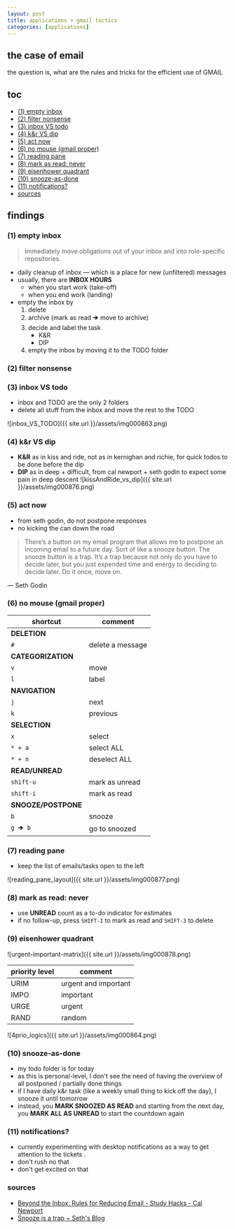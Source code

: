 ```yaml
---
layout: post
title: applications > gmail tactics
categories: [applications]
---
```

## the case	of email 
the question is, what are the rules and tricks for the efficient use of GMAIL 

## toc
<!-- TOC -->

- [(1) empty inbox](#1-empty-inbox)
- [(2) filter nonsense](#2-filter-nonsense)
- [(3) inbox VS todo](#3-inbox-vs-todo)
- [(4) k&r VS dip](#4-kr-vs-dip)
- [(5) act now](#5-act-now)
- [(6) no mouse (gmail proper)](#6-no-mouse-gmail-proper)
- [(7) reading pane](#7-reading-pane)
- [(8) mark as read: never](#8-mark-as-read-never)
- [(9) eisenhower quadrant](#9-eisenhower-quadrant)
- [(10) snooze-as-done](#10-snooze-as-done)
- [(11) notifications?](#11-notifications)
- [sources](#sources)

<!-- /TOC -->

## findings
### (1) empty inbox
> Immediately move obligations out of your inbox and into role-specific repositories.

* daily cleanup of inbox — which is a place for new (unfiltered) messages
* usually, there are **INBOX HOURS** 
    * when you start work (take-off)
    * when you end work (landing)
* empty the inbox by
    1. delete
    2. archive (mark as read 🠊 move to archive)
    3. decide and label the task 
        * K&R
        * DIP
    4. empty the inbox by moving it to the TODO folder

### (2) filter nonsense


### (3) inbox VS todo
* inbox and TODO are the only 2 folders
* delete all stuff from the inbox and move the rest to the TODO

![inbox_VS_TODO]({{ site.url }}/assets/img000863.png)

### (4) k&r VS dip
* **K&R** as in kiss and ride, not as in kernighan and richie, for quick todos to be done before the dip
* **DIP** as in deep + difficult, from cal newport + seth godin to expect some pain in deep descent
![kissAndRide_vs_dip]({{ site.url }}/assets/img000876.png)

### (5) act now
* from seth godin, do not postpone responses
* no kicking the can down the road

> There’s a button on my email program that allows me to postpone an incoming email to a future day. Sort of like a snooze button. The snooze button is a trap. It’s a trap because not only do you have to decide later, but you just expended time and energy to deciding to decide later. Do it once, move on.

— Seth Godin

### (6) no mouse (gmail proper)

shortcut            | comment
--------------------|-----------------
**DELETION**        |
`#`                 | delete a message
**CATEGORIZATION**  |
`v`                 | move
`l`                 | label
**NAVIGATION**      |
`j`                 | next
`k`                 | previous
**SELECTION**       |
`x`                 | select
`* + a`             | select ALL
`* + n`             | deselect ALL
**READ/UNREAD**     |
`shift-u`           | mark as unread
`shift-i`           | mark as read
**SNOOZE/POSTPONE** |
`b`                 | snooze
`g 🠊 b`            | go to snoozed

### (7) reading pane
* keep the list of emails/tasks open to the left

![reading_pane_layout]({{ site.url }}/assets/img000877.png)

### (8) mark as read: never
* use **UNREAD** count as a to-do indicator for estimates
* if no follow-up, press `SHIFT-I` to mark as read and `SHIFT-3` to delete

### (9) eisenhower quadrant

![urgent-important-matrix]({{ site.url }}/assets/img000878.png)

priority level | comment
---------------|---------------------
URIM           | urgent and important
IMPO           | important
URGE           | urgent
RAND           | random

![4prio_logics]({{ site.url }}/assets/img000864.png)

### (10) snooze-as-done
* my todo folder is for today
* as this is personal-level, I don't see the need of having the overview of all postponed / partially done things
* if I have daily k&r task (like a weekly small thing to kick off the day), I snooze it until tomorrow
* instead, you **MARK SNOOZED AS READ** and starting from the next day, you **MARK ALL AS UNREAD** to start the countdown again

### (11) notifications?
* currently experimenting with desktop notifications as a way to get attention to the tickets .
* don't rush no that
* don't get excited on that

### sources
* [Beyond the Inbox: Rules for Reducing Email - Study Hacks - Cal Newport](https://www.calnewport.com/blog/2020/04/14/beyond-the-inbox-rules-for-reducing-email/)
* [Snooze is a trap ~ Seth's Blog](https://seths.blog/2019/04/the-magic-of-decide-once/)